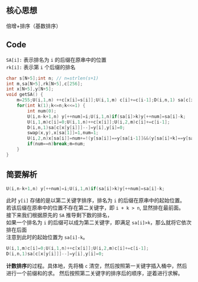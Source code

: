 ## 核心思想
倍增+排序（基数排序）
## Code
`SA[i]:` 表示排名为 `i` 的后缀在原串中的位置\
`rk[i]:` 表示第 `i` 个后缀的排名
```cpp
char s[N+5];int n; // n=strlen(s+1)
int m,sa[N+5],rk[N+5],c[256];
int x[N+5],y[N+5];
void getSA() {
	m=255;U(i,1,n) ++c[x[i]=s[i]];U(i,1,m) c[i]+=c[i-1];D(i,n,1) sa[c[x[i]]--]=i;
	for(int k(1);k<=n;k<<=1) {
		int num(0);
		U(i,n-k+1,n) y[++num]=i;U(i,1,n)if(sa[i]>k)y[++num]=sa[i]-k;
		U(i,1,m)c[i]=0;U(i,1,n)++c[x[i]];U(i,2,m)c[i]+=c[i-1];
		D(i,n,1)sa[c[x[y[i]]]--]=y[i],y[i]=0;
		swap(x,y),x[sa[1]]=1,num=1;
		U(i,2,n)x[sa[i]]=num+=!(y[sa[i]]==y[sa[i-1]]&&(y[sa[i]+k]==y[sa[i-1]+k]));
		if(num==n)break;m=num;
	}
}

```
## 简要解析
```cpp
U(i,n-k+1,n) y[++num]=i;U(i,1,n)if(sa[i]>k)y[++num]=sa[i]-k;
```
此时 `y[i]` 存储的是以第二关键字排序，排名为 `i` 的后缀在原串中的起始位置。\
若该后缀在原串中的位置不存在第二关键字，即 `i + k > n`, 显然排在最前面。\
接下来我们根据原先的 `SA` 推导剩下数的排名，\
如果一个排名为 `i` 的后缀可以成为第二关键字，即满足 `sa[i]>k`，那么就将它依次排在后面\
注意到此时的起始位置为 `sa[i]-k`。

```cpp
U(i,1,m)c[i]=0;U(i,1,n)++c[x[i]];U(i,2,m)c[i]+=c[i-1];
D(i,n,1)sa[c[x[y[i]]]--]=y[i],y[i]=0;
```
**计数排序**的过程。具体地，先将桶 `c` 清空，然后按照第一关键字插入桶中，然后进行一个前缀和的求。
然后按照第二关键字的排序后的顺序，逆着进行求解。
